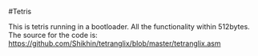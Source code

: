 #Tetris

This is tetris running in a bootloader. All the functionality within 512bytes.
The source for the code is: https://github.com/Shikhin/tetranglix/blob/master/tetranglix.asm